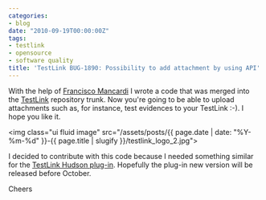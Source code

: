 ```yaml
---
categories:
- blog
date: "2010-09-19T00:00:00Z"
tags:
- testlink
- opensource
- software quality
title: 'TestLink BUG-1890: Possibility to add attachment by using API'
---
```


With the help of <a title="Francisco Mancardi's Linkedin." href="http://it.linkedin.com/pub/francisco-mancardi/18/441/2b9">Francisco Mancardi</a> I wrote a code that was merged into the <a title="TestLink" href="http://www.teamst.org/">TestLink</a> repository trunk. Now you're going to be able to upload attachments such as, for instance, test evidences to your TestLink :-). I hope you like it.

<img class="ui fluid image" src="/assets/posts/{{ page.date | date: "%Y-%m-%d" }}-{{ page.title | slugify }}/testlink_logo_2.jpg">

I decided to contribute with this code because I needed something similar for the <a title="TestLink Hudson Plug-In" href="http://wiki.hudson-ci.org/display/HUDSON/TestLink+Plugin">TestLink Hudson plug-in</a>. Hopefully the plug-in new version will be released before October.

Cheers
